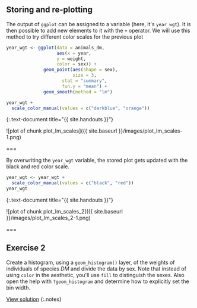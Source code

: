 ---
---

## Storing and re-plotting

The output of `ggplot` can be assigned to a variable (here, it's `year_wgt`). It is then possible to add new elements to it with the `+` operator. We will use this method to try different color scales for the previous plot


~~~r
year_wgt <- ggplot(data = animals_dm,
                   aes(x = year,
                   y = weight,
                   color = sex)) + 
              geom_point(aes(shape = sex),
                         size = 3,
	                 stat = "summary",
	                 fun.y = "mean") +
              geom_smooth(method = "lm")

year_wgt +
  scale_color_manual(values = c("darkblue", "orange"))
~~~
{:.text-document title="{{ site.handouts }}"}

![plot of chunk plot_lm_scales]({{ site.baseurl }}/images/plot_lm_scales-1.png)

===

By overwriting the `year_wgt` variable, the stored plot gets updated with the black and red color scale.


~~~r
year_wgt <- year_wgt +
  scale_color_manual(values = c("black", "red"))
year_wgt
~~~
{:.text-document title="{{ site.handouts }}"}

![plot of chunk plot_lm_scales_2]({{ site.baseurl }}/images/plot_lm_scales_2-1.png)

===

## Exercise 2

Create a histogram, using a `geom_histogram()` layer, of the weights of individuals of species *DM* and divide the data by sex. Note that instead of using `color` in the aesthetic, you'll use `fill` to distinguish the sexes. Also open the help with `?geom_histogram` and determine how to explicitly set the bin width.

[View solution](#solution-2)
{:.notes}
